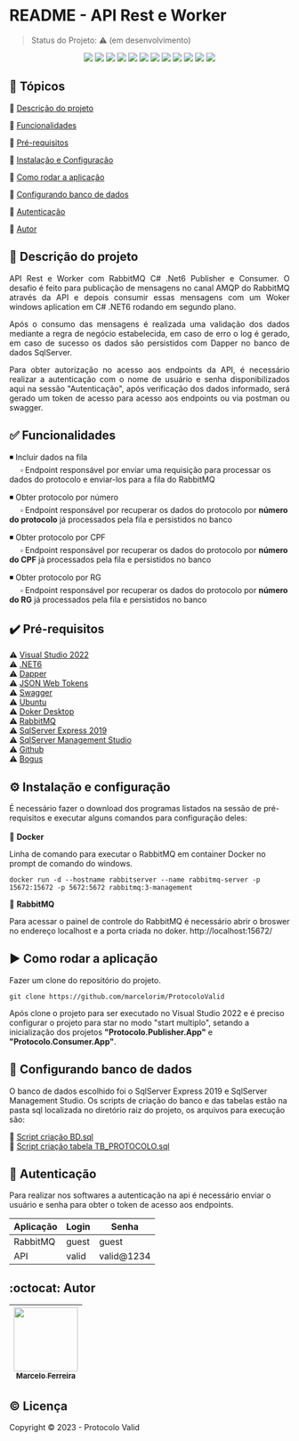<h1>README - API Rest e Worker</h1> 

> Status do Projeto: :warning: (em desenvolvimento)

<p align="center">
	<img src="https://img.shields.io/badge/Visual%20Studio-5C2D91.svg?style=for-the-badge&logo=visual-studio&logoColor=white"/>
	<img src="https://img.shields.io/badge/.NET%206-5C2D91?style=for-the-badge&logo=.net&logoColor=white"/>
	<img src="https://img.shields.io/badge/C%23-239120?style=for-the-badge&logo=c-sharp&logoColor=white"/>
	<img src="https://img.shields.io/badge/Dapper-%23DD0031.svg?style=for-the-badge&logo=redis&logoColor=white"/>
	<img src="https://img.shields.io/badge/SQL%20Server-CC2927?style=for-the-badge&logo=microsoft%20sql%20server&logoColor=white"/>
	<img src="https://img.shields.io/badge/JWT-black?style=for-the-badge&logo=JSON%20web%20tokens"/>
	<img src="https://img.shields.io/badge/-Swagger-%23Clojure?style=for-the-badge&logo=swagger&logoColor=white"/>
	<img src="https://img.shields.io/badge/Windows-017AD7?style=for-the-badge&logo=windows&logoColor=white"/>
	<img src="https://img.shields.io/badge/Ubuntu-E95420?style=for-the-badge&logo=ubuntu&logoColor=white"/>
	<img src="https://img.shields.io/badge/Docker-2496ED?style=for-the-badge&logo=docker&logoColor=white"/>
	<img src="https://img.shields.io/badge/Rabbitmq-FF6600?style=for-the-badge&logo=rabbitmq&logoColor=white"/>
	<img src="https://img.shields.io/badge/Git-E34F26?style=for-the-badge&logo=git&logoColor=white"/>
</p>

## :pushpin: Tópicos 

:small_blue_diamond: [Descrição do projeto](#scroll-descrição-do-projeto)

:small_blue_diamond: [Funcionalidades](#white_check_mark-funcionalidades)

:small_blue_diamond: [Pré-requisitos](#heavy_check_mark-pré-requisitos)

:small_blue_diamond: [Instalação e Configuração](#gear-instalação-e-configuração)

:small_blue_diamond: [Como rodar a aplicação](#arrow_forward-como-rodar-a-aplicação)

:small_blue_diamond: [Configurando banco de dados](#game_die-configurando-banco-de-dados)

:small_blue_diamond: [Autenticação](#key-autenticação)

:small_blue_diamond: [Autor](#octocat-autor)


## :scroll: Descrição do projeto 

<p align="justify">
  API Rest e Worker com RabbitMQ C# .Net6 Publisher e Consumer. O desafio é feito para publicação de mensagens no canal AMQP do RabbitMQ através da API e depois consumir essas mensagens com um Woker windows aplication em C# .NET6 rodando em segundo plano. 
</p>
<p align="justify">
  Após o consumo das mensagens é realizada uma validação dos dados mediante a regra de negócio estabelecida, em caso de erro o log é gerado, em caso de sucesso os dados são persistidos com Dapper no banco de dados SqlServer.
</p>
<p align="justify">
  Para obter autorização no acesso aos endpoints da API, é necessário realizar a autenticação com o nome de usuário e senha disponibilizados aqui na sessão "Autenticação", após verificação dos dados informado, será gerado um token de acesso para acesso aos endpoints ou via postman ou swagger.
</p>

## :white_check_mark: Funcionalidades

:black_medium_small_square: Incluir dados na fila <br>
&nbsp;&nbsp;&nbsp;&nbsp; :white_small_square: Endpoint responsável por enviar uma requisição para processar os dados do protocolo e enviar-los para a fila do RabbitMQ

:black_medium_small_square: Obter protocolo por número <br>
&nbsp;&nbsp;&nbsp;&nbsp; :white_small_square: Endpoint responsável por recuperar os dados do protocolo por **número do protocolo** já processados pela fila e persistidos no banco

:black_medium_small_square: Obter protocolo por CPF <br>
&nbsp;&nbsp;&nbsp;&nbsp; :white_small_square: Endpoint responsável por recuperar os dados do protocolo por **número do CPF** já processados pela fila e persistidos no banco

:black_medium_small_square: Obter protocolo por RG <br>
&nbsp;&nbsp;&nbsp;&nbsp; :white_small_square: Endpoint responsável por recuperar os dados do protocolo por **número do RG** já processados pela fila e persistidos no banco

## :heavy_check_mark: Pré-requisitos

:warning: [Visual Studio 2022](https://visualstudio.microsoft.com/pt-br/vs/community/) <br>
:warning: [.NET6](https://dotnet.microsoft.com/en-us/download/dotnet/6.0) <br>
:warning: [Dapper](https://www.learndapper.com/) <br>
:warning: [JSON Web Tokens](https://jwt.io/introduction) <br>
:warning: [Swagger](https://swagger.io/docs/) <br>
:warning: [Ubuntu](https://ubuntu.com/download/desktop) <br>
:warning: [Doker Desktop](https://www.docker.com/products/docker-desktop/) <br>
:warning: [RabbitMQ](https://www.rabbitmq.com/tutorials/tutorial-one-dotnet.html) <br>
:warning: [SqlServer Express 2019](https://www.microsoft.com/pt-br/download/details.aspx?id=101064) <br>
:warning: [SqlServer Management Studio](https://learn.microsoft.com/pt-BR/sql/ssms/download-sql-server-management-studio-ssms?view=sql-server-ver16) <br>
:warning: [Github](https://github.com/) <br>
:warning: [Bogus](https://github.com/bchavez/Bogus) <br>

## :gear: Instalação e configuração

É necessário fazer o download dos programas listados na sessão de pré-requisitos e executar alguns comandos para configuração deles: <br><br>
:small_blue_diamond: **Docker**

Linha de comando para executar o RabbitMQ em container Docker no prompt de comando do windows.
```
docker run -d --hostname rabbitserver --name rabbitmq-server -p 15672:15672 -p 5672:5672 rabbitmq:3-management
```
:small_orange_diamond: **RabbitMQ**

Para acessar o painel de controle do RabbitMQ é necessário abrir o broswer no endereço localhost e a porta criada no doker.
http://localhost:15672/

## :arrow_forward: Como rodar a aplicação

Fazer um clone do repositório do projeto.

```
git clone https://github.com/marcelorim/ProtocoloValid
```

Após clone o projeto para ser executado no Visual Studio 2022 e é preciso configurar o projeto para star no modo "start multiplo", setando a inicialização dos projetos **"Protocolo.Publisher.App"** e **"Protocolo.Consumer.App"**.

## :game_die: Configurando banco de dados

O banco de dados escolhido foi o SqlServer Express 2019 e SqlServer Management Studio. Os scripts de criação do banco e das tabelas estão na pasta sql localizada no diretório raiz do projeto, os arquivos para execução são:


:small_orange_diamond: [Script criação BD.sql](https://github.com/marcelorim/ProtocoloValid/blob/master/sql/Script%20cria%C3%A7%C3%A3o%20BD.sql) <br>
:small_orange_diamond: [Script criação tabela TB_PROTOCOLO.sql](https://github.com/marcelorim/ProtocoloValid/blob/master/sql/Script%20cria%C3%A7%C3%A3o%20tabela%20TB_PROTOCOLO.sql)

## :key: Autenticação

Para realizar nos softwares a autenticação na api é necessário enviar o usuário e senha para obter o token de acesso aos endpoints.

|**Aplicação** |**Login** |**Senha** |
| -------- | -------- | -------- |
|RabbitMQ|guest|guest|
|API|valid|valid@1234|

## :octocat: Autor 

| [<img src="https://avatars.githubusercontent.com/u/1753492?s=400&v=4" width=115><br><sub>Marcelo Ferreira</sub>](https://github.com/marcelorim) | 
| :---: |

## :copyright: Licença 

Copyright :copyright: 2023 - Protocolo Valid
